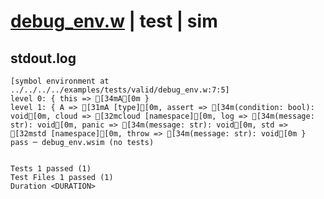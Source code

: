 # [debug_env.w](../../../../../examples/tests/valid/debug_env.w) | test | sim

## stdout.log
```log
[symbol environment at ../../../../examples/tests/valid/debug_env.w:7:5]
level 0: { this => [34mA[0m }
level 1: { A => [31mA [type][0m, assert => [34m(condition: bool): void[0m, cloud => [32mcloud [namespace][0m, log => [34m(message: str): void[0m, panic => [34m(message: str): void[0m, std => [32mstd [namespace][0m, throw => [34m(message: str): void[0m }
pass ─ debug_env.wsim (no tests)
 
 
Tests 1 passed (1)
Test Files 1 passed (1)
Duration <DURATION>
```

